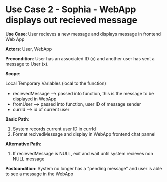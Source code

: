 # Use Case 2 - Sophia - WebApp displays out recieved message

**Use Case**: User recieves a new message and displays message in frontend Web App

**Actors**: User, WebApp

**Precondition**: User has an associated ID (x) and another user has sent a message to User (x).

**Scope**:

Local Temporary Variables (local to the function)
  * recievedMessage --> passed into function, this is the message to be displayed in WebApp
  * fromUser --> passed into function, user ID of message sender
  * currId --> id of current user

**Basic Path**:

  1. System records current user ID in currId
  2. Format recivedMessage and display in WebApp frontend chat pannel

**Alternative Path**:
  1. If recievedMessage is NULL, exit and wait until system recieves non NULL message

**Postcondition**: System no longer has a "pending message" and user is able to see a message in the WebApp
